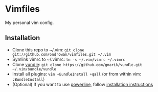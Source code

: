Vimfiles
========

My personal vim config.


Installation
------------

* Clone this repo to ~/.vim: `git clone git://github.com/ondrowan/vimfiles.git ~/.vim`
* Symlink vimrc to ~/.vimrc: `ln -s ~/.vim/vimrc ~/.vimrc`
* Clone [vundle](https://github.com/gmarik/vundle): `git clone https://github.com/gmarik/vundle.git ~/.vim/bundle/vundle`
* Install all plugins: `vim +BundleInstall +qall` (or from within vim: `:BundleInstall`)
* (Optional) If you want to use [powerline](https://github.com/Lokaltog/powerline), follow [installation instructions](http://lokaltog.github.com/powerline/)


